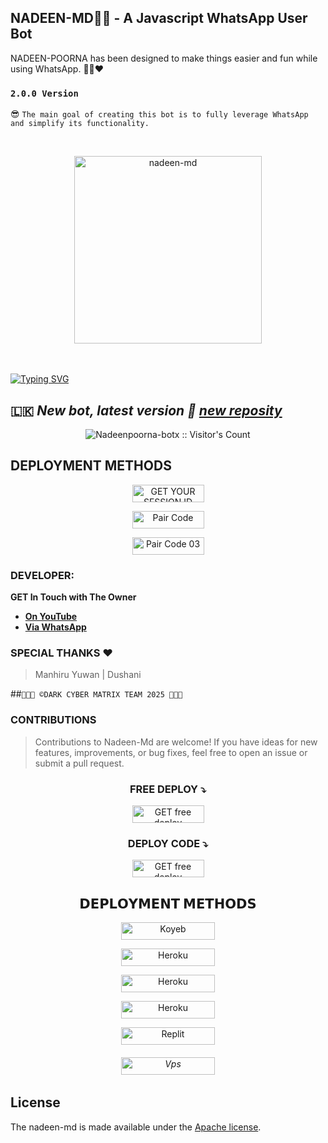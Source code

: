 ## NADEEN-MD👨‍💻 - A Javascript WhatsApp User Bot
NADEEN-POORNA has been designed to make things easier and fun while using WhatsApp. 👨‍💻❤️
### `2.0.0 Version`
😎 `The main goal of creating this bot is to fully leverage WhatsApp and simplify its functionality.`

<br>
<p align="center">  
  <a href="https://files.catbox.moe/2nmi9q.png">
    <img alt="nadeen-md" height="300" src="https://files.catbox.moe/2nmi9q.png">
    
  
  </a>
</p>  


<br>
<br>
<a href="https://git.io/typing-svg"><img src="https://readme-typing-svg.demolab.com?font=Black+Ops+One&size=50&pause=1000&color=7600bc&center=true&width=910&height=100&lines=THANKS FOR USESING +NADEEN-MD;MULTI+DEVICE+WHATSAPP+BOT;CREATED+BY+NADEEN+POORNA;👨‍💻💝V2💝👨‍💻​" alt="Typing SVG" /></a>
  </p>

## 🇱🇰 ***New bot, latest version 🎉 [new reposity](https://github.com/Nadeenpoorna-botx/NADEEN-MD)***

  
<p align="center"><img src="https://profile-counter.glitch.me/{Nadeenpoorna-botx}/count.svg" alt="Nadeenpoorna-botx :: Visitor's Count" /></p>

 ## DEPLOYMENT METHODS

<p align="center">
<a href='https://nadeen-md-session-web.koyeb.app/' target="_blank"><img alt='GET YOUR SESSION ID' src='https://img.shields.io/badge/-Get Your Session Id-darkgreen?style=for-the-badge&logo=Whatsapp&logoColor=white'/< width=115 height=28/p></a>

<p align="center">
<a href='https://nadeen-md-session-web.koyeb.app/pair' target="_blank"><img alt='Pair Code ' src='https://img.shields.io/badge/-Pair Code-darkgreen?style=for-the-badge&logo=Whatsapp&logoColor=white'/< width=115 height=28/p></a>

<p align="center">
<a href='https://nadeen-md-session-web.koyeb.app/qr' target="_blank"><img alt='Pair Code 03' src='https://img.shields.io/badge/-Qr Code-darkgreen?style=for-the-badge&logo=Whatsapp&logoColor=white'/< width=115 height=28/p></a>
  
### DEVELOPER:
**GET In Touch with The Owner**
- [**On YouTube**](https://youtube.com/@NADEEN-MD)
- [**Via WhatsApp**](https://wa.me/94711451319)

### SPECIAL THANKS ❤ 
> Manhiru Yuwan
> | Dushani

##`👨🏻‍💻 ©DARK CYBER MATRIX TEAM 2025 👨🏻‍💻`


### CONTRIBUTIONS 
> Contributions to Nadeen-Md are welcome! If you have ideas for new features, improvements, or bug fixes, feel free to open an issue or submit a pull request.

<h3 align="center">FREE DEPLOY ⤵</h3>
<p align="center">
<a href='https://www.youtube.com/watch?v=S-YOOsTvteE&t=17s' target="_blank"><img alt='GET free deploy' src='https://img.shields.io/badge/-Watch Free Deploy-darkred?style=for-the-badge&logo=Youtube&logoColor=white'/< width=115 height=28/p></a>

<h3 align="center">DEPLOY CODE ⤵</h3>
<p align="center">
<a href='https://whatsapp.com/channel/0029VagN2qW3gvWUBhsjcn3I/238'&t=17s' target="_blank"><img alt='GET free deploy' src='https://img.shields.io/badge/-Free Deploy Code-darkblue?style=for-the-badge&logo=Javascript&logoColor=white'/< width=115 height=28/p></a>

<h2 align="center">𝗗𝗘𝗣𝗟𝗢𝗬𝗠𝗘𝗡𝗧 𝗠𝗘𝗧𝗛𝗢𝗗𝗦</h2>

<p align="center">
<a href='https://www.koyeb.com/static/images/deploy/button.svg)](https://app.koyeb.com/apps/deploy?type=git&repository=https://github.com/Nadeenpoorna-botx/NADEEN-MD&branch=main&env[SESSION_ID]&env[OWNER_NUMBER]=94711451319&env[MONGODB_URI]&&env[OWNER_NAME]=Nadeen&env[KOYEB_API]&env[AUTO_READ_STATUS]=false&env[ANTI_BAD_WORD]=fuck,huththa,pakaya&env[ALWAYS_ONLINE]=true&env[PREFIX]=.&env[ALIVE_IMG]=https://telegra.ph/file/c7ce95554df8fcfa85680.jpg&env[ALIVE_MSJ]=IAmOnline&env[AUTO_RESTART]=true&env[SUDO]=94711451319&env[READ_MESSAGE]=false&env[DISABLE_PM]=false&env[DL_SIZE]=500&env[WORK_TYPE]=public&env[THEME]=NADEEN-MD&env[PACK_INFO]=nadeen;madebynadeenpoorna&name=nadeen-md&env[KOYEB_NAME]=nadeen-md&env[ANTILINK_VALUES]=chat.whatsapp.com&env[PORT]=8000' target="_blank"><img alt='Koyeb' src='https://img.shields.io/badge/-koyeb deploy-blue?style=for-the-badge&logo=koyeb&logoColor=white'/< width=150 height=28/p></a>


<p align="center">
<a href='https://dashboard.heroku.com/new?button-url=https://github.com/Nadeenpoorna-botx/NADEEN-MD&template=https://github.com/Nadeenpoorna-botx/NADEEN-MD.git' target="_blank"><img alt='Heroku' src='https://img.shields.io/badge/-heroku ‎ deploy-blue?style=for-the-badge&logo=heroku&logoColor=white'/< width=150 height=28/p></a>

<p align="center">
<a href='https://railway.app/new' target="_blank"><img alt='Heroku' src='https://img.shields.io/badge/-railway deploy-blue?style=for-the-badge&logo=railway&logoColor=white'/< width=150 height=28/p></a>

<p align="center">
<a href='https://dashboard.render.com/web/new' target="_blank"><img alt='Heroku' src='https://img.shields.io/badge/-Render deploy-blue?style=for-the-badge&logo=render&logoColor=white'/< width=150 height=28/p></a>

<p align="center">
<a href='https://replit.com/~' target="_blank"><img alt='Replit' src='https://img.shields.io/badge/-Replit Deploy-blue?style=for-the-badge&logo=replit&logoColor=white'/< width=150 height=28/p></a> <h6>

<p align="center">
<a href='https://github.com/Nadeenpoorna-botx/NADEEN-MD/blob/main/deploy-on-vps.md' target="_blank"><img alt='Vps' src='https://img.shields.io/badge/-Vps Deploy-blue?style=for-the-badge&logo=Vps&logoColor=white'/< width=150 height=28/p></a> <h6>

  

  </a>
</p>  

## License

The nadeen-md is made available under the [Apache license](https://github.com/Nadeenpoorna-editx/NADEEN-MD/blob/main/LICENSE). 
